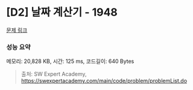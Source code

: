 # [D2] 날짜 계산기 - 1948 

[문제 링크](https://swexpertacademy.com/main/code/problem/problemDetail.do?contestProbId=AV5PnnU6AOsDFAUq) 

### 성능 요약

메모리: 20,828 KB, 시간: 125 ms, 코드길이: 640 Bytes



> 출처: SW Expert Academy, https://swexpertacademy.com/main/code/problem/problemList.do